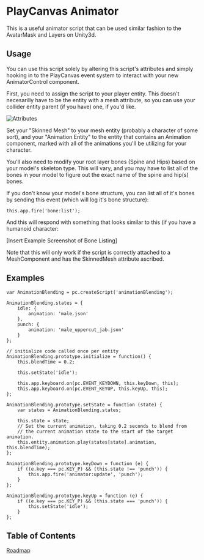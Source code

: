 # PlayCanvas Animator

This is a useful animator script that can be used similar fashion to the AvatarMask and Layers on Unity3d. 

## Usage

You can use this script solely by altering this script's attributes and simply hooking in to the PlayCanvas event system to interact with your new AnimatorControl component.

First, you need to assign the script to your player entity. This doesn't necesarilly have to be the entity with a mesh attribute, so you can use your collider entity parent (if you have) one, if you'd like.

![Attributes](https://i.imgur.com/RgXYRJh.png)

Set your "Skinned Mesh" to your mesh entity (probably a character of some sort), and your "Animation Entity" to the entity that contains an Animation component, marked with all of the animations you'll be utilizing for your character.

You'll also need to modify your root layer bones (Spine and Hips) based on your model's skeleton type. This will vary, and you may have to list all of the bones in your model to figure out the exact name of the spine and hip(s) bones.

If you don't know your model's bone structure, you can list all of it's bones by sending this event (which will log it's bone structure):

```
this.app.fire('bone:list');
```

And this will respond with something that looks similar to this (if you have a humanoid character:

[Insert Example Screenshot of Bone Listing]

Note that this will only work if the script is correctly attached to a MeshComponent and has the SkinnedMesh attribute ascribed.

## Examples

```
var AnimationBlending = pc.createScript('animationBlending');

AnimationBlending.states = {
    idle: {
        animation: 'male.json'
    },
    punch: {
        animation: 'male_uppercut_jab.json'
    }
};

// initialize code called once per entity
AnimationBlending.prototype.initialize = function() {
    this.blendTime = 0.2;

    this.setState('idle');

    this.app.keyboard.on(pc.EVENT_KEYDOWN, this.keyDown, this);
    this.app.keyboard.on(pc.EVENT_KEYUP, this.keyUp, this);
};

AnimationBlending.prototype.setState = function (state) {
    var states = AnimationBlending.states;

    this.state = state;
    // Set the current animation, taking 0.2 seconds to blend from
    // the current animation state to the start of the target animation.
    this.entity.animation.play(states[state].animation, this.blendTime);
};

AnimationBlending.prototype.keyDown = function (e) {
    if ((e.key === pc.KEY_P) && (this.state !== 'punch')) {
        this.app.fire('animator:update', 'punch');
    }
};

AnimationBlending.prototype.keyUp = function (e) {
    if ((e.key === pc.KEY_P) && (this.state === 'punch')) {
        this.setState('idle');
    }
};
```
## Table of Contents
[Roadmap](https://github.com/yhydra/playcanvas-animator/dev/production/roadmap.md)

